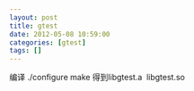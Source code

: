```yaml
---
layout: post
title: gtest
date: 2012-05-08 10:59:00
categories: [gtest]
tags: []
---
```

编译
./configure
make
得到libgtest.a  libgtest.so
